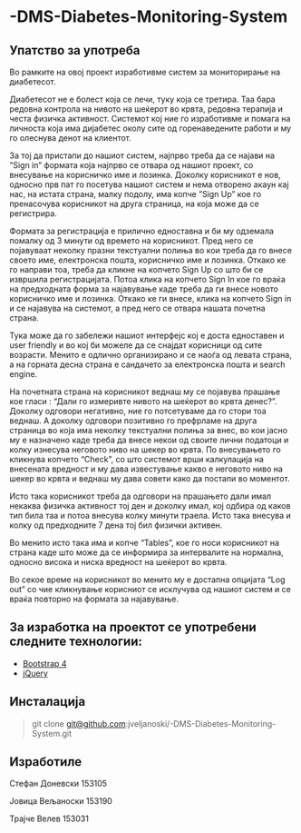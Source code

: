 # -DMS-Diabetes-Monitoring-System

## Упатство за употреба

Во рамките на овој проект изработивме систем за мониторирање на диабетесот. 

Диабетесот не е болест која се лечи, туку која се третира. Таа бара редовна контрола на нивото на шеќерот во крвта, редовна терапија и честа физичка активност. Системот кој ние го изработивме и помага на личноста која има дијабетес околу сите од горенаведените работи и му го олеснува денот на клиентот.

За тој да пристапи до нашиот систем, најпрво треба да се најави на “Sign in” формата која најпрво се отвара од нашиот проект, со внесување на корисничко име и лозинка. Доколку корисникот е нов, односно прв пат го посетува нашиот систем и нема отворено акаун кај нас, на истата страна, малку подолу, има копче  ”Sign Up” кое го пренасочува корисникот на друга страница, на која може да се регистрира. 

Формата за регистрација е прилично едноставна и би му одземала помалку од 3 минути од времето на корисникот. Пред него се појавуваат неколку празни текстуални полиња во кои треба да го внесе своето име, електронска пошта, корисничко име и лозинка. Откако ке го направи тоа, треба да кликне на копчето Sign Up со што би се извршила регистрацијата. Потоа клика на копчето Sign In кое го враќа на предходната форма за најавување каде треба да ги внесе новото корисничко име и лозинка. Откако ке ги внесе, клика на копчето Sign in и се најавува на системот, а пред него се отвара нашата почетна страна. 

Тука може да го забележи нашиот интерфејс кој е доста едноставен и user friendly и во кој би можеле да се снајдат корисници од сите возрасти. Менито е одлично организирано и се наоѓа од левата страна, а на горната десна страна е сандачето за електронска пошта и search engine. 

На почетната страна на корисникот веднаш му се појавува прашање кое гласи : “Дали го измеривте нивото на шеќерот во крвта денес?”. Доколку одговори негативно, ние го потсетуваме да го стори тоа веднаш. А доколку одговори позитивно го префрламе на друга страница во која има неколку текстуални полиња за внес, во кои јасно му е назначено каде треба да внесе некои од своите лични податоци и колку изнесува неговото ниво на шекер во крвта. По внесувањето го кликнува копчето “Check”, со што системот врши калкулација на внесената вредност и му дава известување какво е неговото ниво на шекер во крвта и веднаш му дава совети како да постапи во моментот. 

Исто така корисникот треба да одговори на прашањето дали имал некаква физичка активност тој ден и доколку имал, кој одбира од каков тип била таа и потоа внесува колку минути траела. Исто така внесува и колку од предходните 7 дена тој бил физички активен. 

Во менито исто така има и копче “Tables”, кое го носи корисникот на страна каде што може да се информира за интервалите на нормална, односно висока и ниска вредност на шеќерот во крвта. 

Во секое време на корисникот во менито му е достапна опцијата “Log out” со чие кликнување корисниот се исклучува од нашиот систем и се враќа повторно на формата за најавување.

## За изработка на проектот се употребени следните технологии:

* [Bootstrap 4](<https://github.com/twbs/bootstrap>) 
* [jQuery](<http://jquery.com>)

## Инсталација

> git clone git@github.com:jveljanoski/-DMS-Diabetes-Monitoring-System.git

## Изработилe

Стефан Доневски 153105		

Јовица Вељаноски 153190

Трајче Велев 153031

